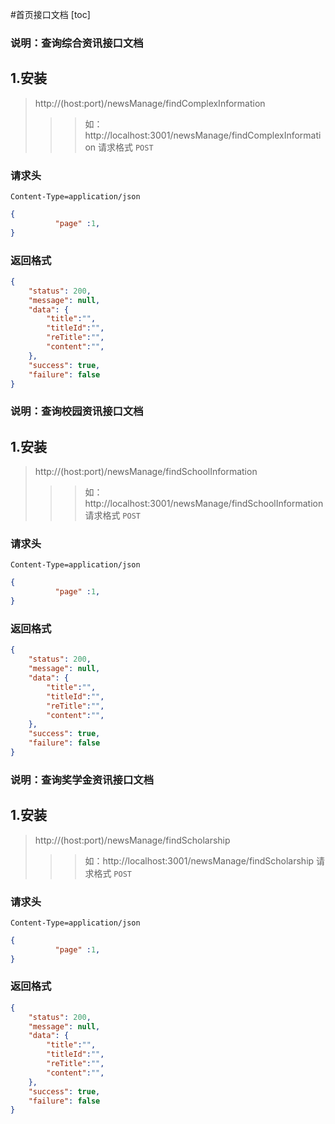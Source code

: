 #首页接口文档
[toc]
### 说明：查询综合资讯接口文档
## 1.安装
> http://(host:port)/newsManage/findComplexInformation
>>> 如：http://localhost:3001/newsManage/findComplexInformation
请求格式 `POST`

### 请求头
```
Content-Type=application/json
```
```json
{
          "page" :1,
}
```
### 返回格式

```json
{
    "status": 200,
    "message": null,
    "data": {
        "title":"",
        "titleId":"",
        "reTitle":"",
        "content":"",
    },
    "success": true,
    "failure": false
}
```
### 说明：查询校园资讯接口文档
## 1.安装
> http://(host:port)/newsManage/findSchoolInformation
>>> 如：http://localhost:3001/newsManage/findSchoolInformation
请求格式 `POST`

### 请求头
```
Content-Type=application/json
```
```json
{
          "page" :1,
}
```
### 返回格式

```json
{
    "status": 200,
    "message": null,
    "data": {
        "title":"",
        "titleId":"",
        "reTitle":"",
        "content":"",
    },
    "success": true,
    "failure": false
}
```
### 说明：查询奖学金资讯接口文档
## 1.安装
> http://(host:port)/newsManage/findScholarship
>>> 如：http://localhost:3001/newsManage/findScholarship
请求格式 `POST`

### 请求头
```
Content-Type=application/json
```
```json
{
          "page" :1,
}
```
### 返回格式

```json
{
    "status": 200,
    "message": null,
    "data": {
        "title":"",
        "titleId":"",
        "reTitle":"",
        "content":"",
    },
    "success": true,
    "failure": false
}
```